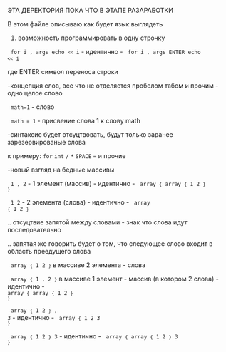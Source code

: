 ЭТА ДЕРЕКТОРИЯ ПОКА ЧТО В ЭТАПЕ РАЗАРАБОТКИ

В этом файле описываю как будет язык выглядеть

1. возможность программировать в одну строчку

<code> for i `,` args echo `<<` i</code>   -   идентично   -   <code> for i `,` args ENTER echo `<<` i</code>

где ENTER символ переноса строки

-концепция слов, все что не отделяется пробелом табом и прочим - одно целое слово

<code> math=1</code>   -   слово

<code> math `=` 1</code>   -   присвение слова 1 к слову math

-синтаксис будет отсуцтвовать, будут только заранее зарезервированые слова

к примеру:   `for` `int` `/` `*` `SPACE` `=` и прочие

-новый взгляд на бедные массивы

<code> 1 `,` 2</code>   -   1 элемент (массив)  -  идентично - <code> array `{` array `{` 1 2 `}` `}`</code>

<code> 1 2</code>   -   2 элемента (слова)  -  идентично - <code> array `{` 1 2 `}`</code>

.. отсуцтвие запятой между словами - знак что слова идут последовательно

.. запятая же говорить будет о том, что следующее слово входит в область преедущего слова

<code> array `{` 1 2 `}`</code> в массиве 2 элемента - слова 

<code> array `{` 1 `,` 2 `}`</code> в массиве 1 элемент - массив (в котором 2 слова) - идентично -  <code> array `{` array `{` 1 2 `}` `}`</code>

<code> array `{` 1 2 `}` `,` 3</code>  -  идентично  -   <code> array `{` 1 2 3 `}`</code>

<code> array `{` 1 2 `}` 3</code>  - идентично  -  <code> array `{` array `{` 1 2 `}` 3 `}`</code>

